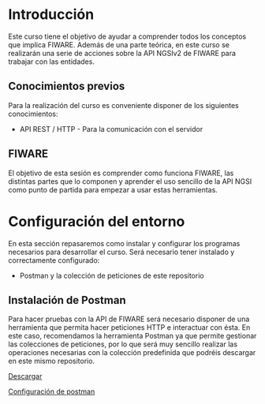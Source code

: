 # Introducción

Este curso tiene el objetivo de ayudar a comprender todos los conceptos que implica FIWARE. Además de una parte teórica, en este curso se realizarán una serie de acciones sobre la API NGSIv2 de FIWARE para trabajar con las entidades.

## Conocimientos previos

Para la realización del curso es conveniente disponer de los siguientes conocimientos:
* API REST / HTTP - Para la comunicación con el servidor


## FIWARE

El objetivo de esta sesión es comprender como funciona FIWARE, las distintas partes que lo componen y aprender el uso sencillo de la API NGSI como punto de partida para empezar a usar estas herramientas.


# Configuración del entorno

En esta sección repasaremos como instalar y configurar los programas necesarios para desarrollar el curso. Será necesario tener instalado y correctamente configurado:
* Postman y la colección de peticiones de este repositorio

## Instalación de Postman

Para hacer pruebas con la API de FIWARE será necesario disponer de una herramienta que permita hacer peticiones HTTP e interactuar con ésta. En este caso, recomendamos la herramienta Postman ya que permite gestionar las colecciones de peticiones, por lo que será muy sencillo realizar las operaciones necesarias con la colección predefinida que podréis descargar en este mismo repositorio.

[Descargar](https://www.getpostman.com)

[Configuración de postman](https://github.com/FIWAREZone/IoT_Course/tree/master/postman)
